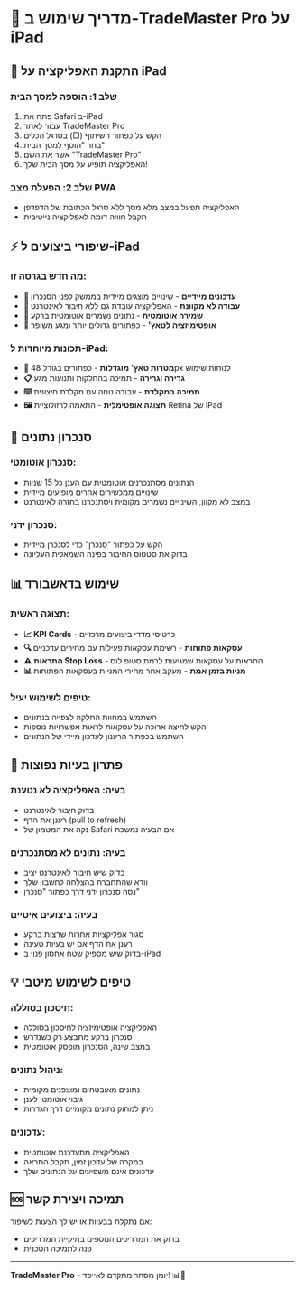 # 🚀 מדריך שימוש ב-TradeMaster Pro על iPad

## 📱 התקנת האפליקציה על iPad

### שלב 1: הוספה למסך הבית
1. פתח את Safari ב-iPad
2. עבור לאתר TradeMaster Pro
3. הקש על כפתור השיתוף (□) בסרגל הכלים
4. בחר "הוסף למסך הבית"
5. אשר את השם "TradeMaster Pro"
6. האפליקציה תופיע על מסך הבית שלך!

### שלב 2: הפעלת מצב PWA
- האפליקציה תפעל במצב מלא מסך ללא סרגל הכתובת של הדפדפן
- תקבל חוויה דומה לאפליקציה נייטיבית

## ⚡ שיפורי ביצועים ל-iPad

### מה חדש בגרסה זו:
- **🔄 עדכונים מיידיים** - שינויים מוצגים מיידית בממשק לפני הסנכרון
- **📶 עבודה לא מקוונת** - האפליקציה עובדת גם ללא חיבור לאינטרנט
- **💾 שמירה אוטומטית** - נתונים נשמרים אוטומטית ברקע
- **📱 אופטימיזציה לטאץ'** - כפתורים גדולים יותר ומגע משופר

### תכונות מיוחדות ל-iPad:
- **🎯 מטרות טאץ' מוגדלות** - כפתורים בגודל 48px לנוחות שימוש
- **📋 גרירה וגרירה** - תמיכה בהחלקות ותנועות מגע
- **⌨️ תמיכה במקלדת** - עבודה נוחה עם מקלדת חיצונית
- **🖼️ תצוגה אופטימלית** - התאמה לרזולוציית Retina של iPad

## 🔄 סנכרון נתונים

### סנכרון אוטומטי:
- הנתונים מסתנכרנים אוטומטית עם הענן כל 15 שניות
- שינויים ממכשירים אחרים מופיעים מיידית
- במצב לא מקוון, השינויים נשמרים מקומית ויסתנכרנו בחזרה לאינטרנט

### סנכרון ידני:
- הקש על כפתור "סנכרן" כדי לסנכרן מיידית
- בדוק את סטטוס החיבור בפינה השמאלית העליונה

## 📊 שימוש בדאשבורד

### תצוגה ראשית:
- **📈 KPI Cards** - כרטיסי מדדי ביצועים מרכזיים
- **🔍 עסקאות פתוחות** - רשימת עסקאות פעילות עם מחירים עדכניים
- **⚠️ התראות Stop Loss** - התראות על עסקאות שמגיעות לרמת סטופ לוס
- **📊 מניות בזמן אמת** - מעקב אחר מחירי המניות בעסקאות הפתוחות

### טיפים לשימוש יעיל:
- השתמש במחוות החלקה לצפייה בנתונים
- הקש לחיצה ארוכה על עסקאות לראות אפשרויות נוספות
- השתמש בכפתור הרענון לעדכון מיידי של הנתונים

## 🔧 פתרון בעיות נפוצות

### בעיה: האפליקציה לא נטענת
- בדוק חיבור לאינטרנט
- רענן את הדף (pull to refresh)
- נקה את המטמון של Safari אם הבעיה נמשכת

### בעיה: נתונים לא מסתנכרנים
- בדוק שיש חיבור לאינטרנט יציב
- וודא שהתחברת בהצלחה לחשבון שלך
- נסה סנכרון ידני דרך כפתור "סנכרן"

### בעיה: ביצועים איטיים
- סגור אפליקציות אחרות שרצות ברקע
- רענן את הדף אם יש בעיות טעינה
- בדוק שיש מספיק שטח אחסון פנוי ב-iPad

## 💡 טיפים לשימוש מיטבי

### חיסכון בסוללה:
- האפליקציה אופטימיזציה לחיסכון בסוללה
- סנכרון ברקע מתבצע רק כשנדרש
- במצב שינה, הסנכרון מופסק אוטומטית

### ניהול נתונים:
- נתונים מאובטחים ומוצפנים מקומית
- גיבוי אוטומטי לענן
- ניתן למחוק נתונים מקומיים דרך הגדרות

### עדכונים:
- האפליקציה מתעדכנת אוטומטית
- במקרה של עדכון זמין, תקבל התראה
- עדכונים אינם משפיעים על הנתונים שלך

## 🆘 תמיכה ויצירת קשר

אם נתקלת בבעיות או יש לך הצעות לשיפור:
- בדוק את המדריכים הנוספים בתיקיית המדריכים
- פנה לתמיכה הטכנית

---

**TradeMaster Pro** - יומן מסחר מתקדם לאייפד! 📊💪